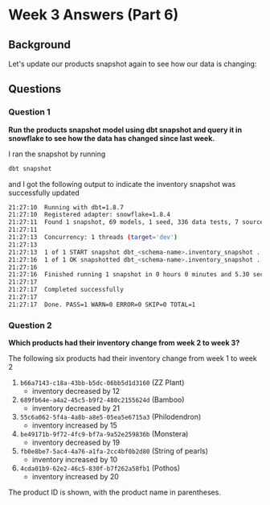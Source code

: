 # Week 3 Answers (Part 6)

## Background

Let's update our products snapshot again to see how our data is changing:

## Questions

### Question 1

**Run the products snapshot model using dbt snapshot and query it in snowflake to see how the data has changed since last week.**

I ran the snapshot by running

```bash
dbt snapshot
```

and I got the following output to indicate the inventory snapshot was successfully updated
```bash
21:27:10  Running with dbt=1.8.7
21:27:10  Registered adapter: snowflake=1.8.4
21:27:11  Found 1 snapshot, 69 models, 1 seed, 336 data tests, 7 sources, 910 macros
21:27:11  
21:27:13  Concurrency: 1 threads (target='dev')
21:27:13  
21:27:13  1 of 1 START snapshot dbt_<schema-name>.inventory_snapshot ................... [RUN]
21:27:16  1 of 1 OK snapshotted dbt_<schema-name>.inventory_snapshot ................... [SUCCESS 12 in 3.54s]
21:27:16  
21:27:16  Finished running 1 snapshot in 0 hours 0 minutes and 5.30 seconds (5.30s).
21:27:17  
21:27:17  Completed successfully
21:27:17  
21:27:17  Done. PASS=1 WARN=0 ERROR=0 SKIP=0 TOTAL=1
```

### Question 2

**Which products had their inventory change from week 2 to week 3?**

The following six products had their inventory change from week 1 to week 2

1. `b66a7143-c18a-43bb-b5dc-06bb5d1d3160` (ZZ Plant)
   - inventory decreased by 12
2. `689fb64e-a4a2-45c5-b9f2-480c2155624d` (Bamboo)
   - inventory decreased by 21
3. `55c6a062-5f4a-4a8b-a8e5-05ea5e6715a3` (Philodendron)
   - inventory increased by 15
4. `be49171b-9f72-4fc9-bf7a-9a52e259836b` (Monstera)
   - inventory decreased by 19
5. `fb0e8be7-5ac4-4a76-a1fa-2cc4bf0b2d80` (String of pearls)
   - inventory increased by 10
6. `4cda01b9-62e2-46c5-830f-b7f262a58fb1` (Pothos)
   - inventory increased by 20

The product ID is shown, with the product name in parentheses.
